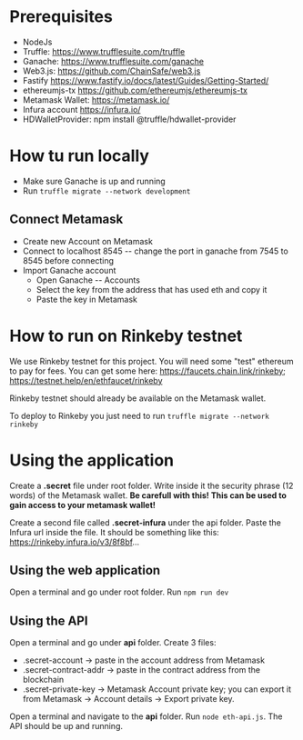 # Prerequisites
* NodeJs
* Truffle: https://www.trufflesuite.com/truffle
* Ganache: https://www.trufflesuite.com/ganache
* Web3.js: https://github.com/ChainSafe/web3.js
* Fastify https://www.fastify.io/docs/latest/Guides/Getting-Started/
* ethereumjs-tx https://github.com/ethereumjs/ethereumjs-tx
* Metamask Wallet: https://metamask.io/
* Infura account https://infura.io/
* HDWalletProvider: npm install @truffle/hdwallet-provider

# How tu run locally
* Make sure Ganache is up and running
* Run `truffle migrate --network development`

## Connect Metamask
* Create new Account on Metamask
* Connect to localhost 8545 -- change the port in ganache from 7545 to 8545 before connecting
* Import Ganache account
    * Open Ganache -- Accounts
    * Select the key from the address that has used eth and copy it
    * Paste the key in Metamask


# How to run on Rinkeby testnet
We use Rinkeby testnet for this project. You will need some "test" ethereum to pay for fees. You can get some here: https://faucets.chain.link/rinkeby; https://testnet.help/en/ethfaucet/rinkeby

Rinkeby testnet should already be available on the Metamask wallet.

To deploy to Rinkeby you just need to run `truffle migrate --network rinkeby` 

# Using the application
Create a **.secret** file under root folder. Write inside it the security phrase (12 words) of the Metamask wallet. **Be carefull with this! This can be used to gain access to your metamask wallet!**

Create a second file called **.secret-infura** under the api folder. Paste the Infura url inside the file. It should be something like this: https://rinkeby.infura.io/v3/8f8bf...

## Using the web application


Open a terminal and go under root folder. Run `npm run dev`

## Using the API
Open a terminal and go under **api** folder. Create 3 files:
* .secret-account -> paste in the account address from Metamask
* .secret-contract-addr -> paste in the contract address from the blockchain
* .secret-private-key -> Metamask Account private key; you can export it from Metamask -> Account details -> Export private key.

Open a terminal and navigate to the **api** folder. Run `node eth-api.js`. The API should be up and running.
